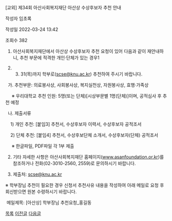
[교외] 제34회 아산사회복지재단 아산상 수상후보자 추천 안내





작성자
임초록


작성일
2022-03-24 13:42


조회수
382




1. ﻿아산사회복지재단에서 아산상 수상후보자 추천 요청이 있어 다음과 같이 재안내하니, 추천 부문에 적격한 개인·단체가 있는 경우1

2022. 3. 31(목)까지 학부로(scse@knu.ac.kr) 추천하여 주시기 바랍니다.

  


  가. 추천부문: 의료봉사상, 사회봉사상, 복지실천상, 자원봉사상, 효행·가족상

     ※ 우리대학교 추천 인원: 5명(또는 단체)[시상부문별 1명(단체)]이며, 공적심사 후 추천 예정

  나. 제출서류

    1) 개인 추천: [붙임3] 추천서, 수상후보자 이력서, 수상후보자 공적조서

    2) 단체 추천: [붙임4] 추천서, 수상후보단체 소개서, 수상후보자(단체) 공적조서

     ※ 한글파일, PDF파일 각 1부 제출

  


2. 기타 자세한 사항은 아산사회복지재단 홈페이지(www.asanfoundation.or.kr)를 참조하거나 전화(02-3010-2560, 2559)로 문의하시기 바랍니다.

  


3. 제출처: scse@knu.ac.kr 

※ 학부장님 추천이 필요한 경우 신청서 추천사유 내용을 작성하여 아래 메일로 요청 후 회신받으면 원본 수령하시기 바랍니다.

 메일제목: [아산상] 학부장님 추천요청\_홍길동







[목록](https://computer.knu.ac.kr/06_sub/02_sub.html?key=&keyfield=&category=&page=1&bbs_code=Site_BBS_25)
[이전글](https://computer.knu.ac.kr/06_sub/02_sub.html?bbs_cmd=view&page=1&key=&keyfield=&category=&no=3728&bbs_code=Site_BBS_25)
[다음글](https://computer.knu.ac.kr/06_sub/02_sub.html?bbs_cmd=view&page=1&key=&keyfield=&category=&no=3730&bbs_code=Site_BBS_25)

















 